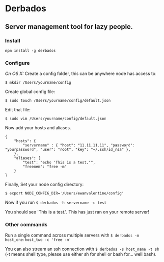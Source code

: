 # Derbados
## Server management tool for lazy people.

### Install

``` npm install -g derbados ```

### Configure 

*On OS X:* 
Create a config folder, this can be anywhere node has access to:

```$ mkdir /Users/yourname/config```

Create global config file:

```$ sudo touch /Users/yourname/config/default.json```

Edit that file:

```$ sudo vim /Users/yourname/config/default.json```

Now add your hosts and aliases.

```
{
	"hosts": {
		"servername" : { "host": "11.11.11.11", "password": "yourpassword", "user": "root", "key": "~/.ssh/id_rsa" },
	},
	"aliases": {
		"test": "echo 'This is a test.'",
		"freemem": "free -m"
	}
}

```


Finally, Set your node config directory:

```$ export NODE_CONFIG_DIR='/Users/ewanvalentine/config' ```

Now if you run ```$ derbados -h servername -c test```

You should see 'This is a test.'. This has just ran on your remote server!


### Other commands

Run a single command across multiple servers with ```$ derbados -m host_one:host_two -c 'free -m'```

You can also stream an ssh connection with ```$ derbados -s host_name -t sh``` (-t means shell type, please use either sh for shell or bash for... well bash).


